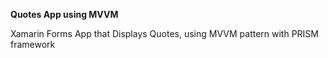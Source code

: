 **Quotes App using MVVM**

Xamarin Forms App that Displays Quotes, using MVVM pattern with PRISM framework 